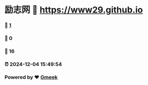 # 励志网 :link: https://www29.github.io 
### :page_facing_up: [1](https://www29.github.io/tag.html) 
### :speech_balloon: 0 
### :hibiscus: 16 
### :alarm_clock: 2024-12-04 15:49:54 
### Powered by :heart: [Gmeek](https://github.com/Meekdai/Gmeek)
